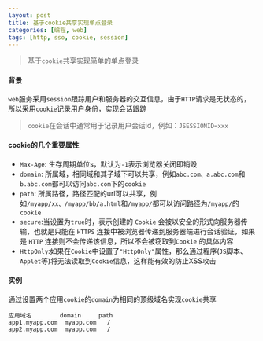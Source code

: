 ```yaml
---
layout: post
title: 基于cookie共享实现单点登录
categories: [编程, web]
tags: [http, sso, cookie, session]
---
```



> 基于`cookie`共享实现简单的单点登录

#### 背景
`web`服务采用`session`跟踪用户和服务器的交互信息，由于`HTTP`请求是无状态的，所以采用`cookie`记录用户身份，实现会话跟踪

> `cookie`在会话中通常用于记录用户会话id，例如：`JSESSIONID=xxx`

#### cookie的几个重要属性
* `Max-Age`: 生存周期单位s，默认为`-1`表示浏览器关闭即销毁
* `domain`: 所属域，相同域和其子域下可以共享，例如`abc.com、a.abc.com`和`b.abc.com`都可以访问`abc.com`下的`cookie`
* `path`: 所属路径，路径匹配的url可以共享，例如`/myapp/xx、/myapp/bb/a.html`和`/myapp/`都可以访问路径为`/myapp/`的`cookie`
* `secure`:当设置为`true`时，表示创建的 `Cookie` 会被以安全的形式向服务器传输，也就是只能在 `HTTPS` 连接中被浏览器传递到服务器端进行会话验证，如果是 `HTTP` 连接则不会传递该信息，所以不会被窃取到`Cookie` 的具体内容
* `HttpOnly`:如果在`Cookie`中设置了`"HttpOnly"`属性，那么通过程序(`JS`脚本、`Applet`等)将无法读取到`Cookie`信息，这样能有效的防止XSS攻击

#### 实例
通过设置两个应用`cookie`的`domain`为相同的顶级域名实现`cookie`共享
```
应用域名        domain     path
app1.myapp.com  myapp.com   /
app2.myapp.com  myapp.com   /
```